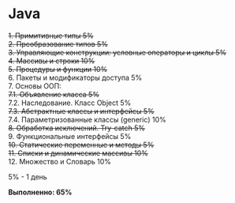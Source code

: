 # Java

~~1. Примитивные типы 5%~~  
~~2. Преобразование типов 5%~~  
~~3. Управляющие конструкции: условные операторы и циклы 5%~~  
~~4. Массивы и строки 10%~~  
~~5. Процедуры и функции 10%~~  
6. Пакеты и модификаторы доступа 5%  
7. Основы ООП:  
  ~~7.1. Объявление класса 5%~~  
  7.2. Наследование. Класс Object 5%  
  ~~7.3. Абстрактные классы и интерфейсы 5%~~  
  7.4. Параметризованные классы (generic) 10%   
~~8. Обработка исключений. Try-catch 5%~~  
9. Функциональные интерфейсы 5%  
~~10. Статические переменные и методы 5%~~  
~~11. Списки и динамические массивы 10%~~  
12. Множество и Словарь 10%  

5% - 1 день

**Выполненно: 65%**
